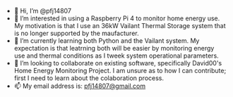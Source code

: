 - 👋 Hi, I’m @pfj14807
- 👀 I’m interested in using a Raspberry Pi 4 to monitor home energy use. My motivation is that I use an 36kW Vailant Thermal Storage system that is no longer supported by the maufacturer. 
- 🌱 I’m currently learning both Python and the Vailant system. My expectation is that leatrning both will be easier by monitoring energy use and thermal conditions as I tweek system operational parameters. 
- 💞️ I’m looking to collaborate on existing software, specifically David00's Home Energy Monitoring Project. I am unsure as to how I can contribute; first I need to learn about the colaboration process. 
- 📫 My email address is: pfj14807@gmail.com

<!---
pfj14807/pfj14807 is a ✨ special ✨ repository because its `README.md` (this file) appears on your GitHub profile.
You can click the Preview link to take a look at your changes.
--->
